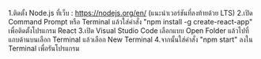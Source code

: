 1.ติดตั้ง Node.js ที่เว็บ : https://nodejs.org/en/ (แนะนำเวอร์ชันที่ลงท้ายด้วย LTS)
2.เปิด Command Prompt หรือ Terminal แล้วใส่คำสั่ง "npm install -g create-react-app" เพื่อติดตั้งโปรแกรม React
3.เปิด Visual Studio Code เลือกแบบ Open Folder แล้วไปที่แถบด้านบนเลือก Terminal แล้วเลือก New Terminal
4.จากนั้นใส่คำสั่ง "npm start" ลงใน Terminal เพื่อรันโปรแกรม
